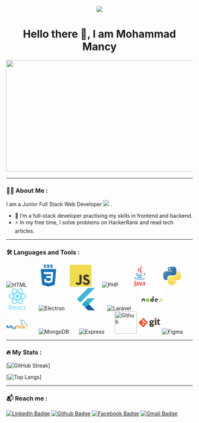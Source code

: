 <!--
**MohammadMancy/MohammadMancy** is a ✨ _special_ ✨ repository because its `README.md` (this file) appears on your GitHub profile.

Here are some ideas to get you started:-->

<div id="header" align="center">
  <img src="https://media.giphy.com/media/gjrYDwbjnK8x36xZIO/giphy.gif" width="200"/>
</div>
<h1 align="center"> Hello there 👋, I am Mohammad Mancy </h1>
<div align="center">
  <img src="https://media.giphy.com/media/dWesBcTLavkZuG35MI/giphy.gif" width="600" height="300"/>
</div>

---

### :man_technologist: About Me :

I am a Junior Full Stack Web Developer <img src="https://media.giphy.com/media/WUlplcMpOCEmTGBtBW/giphy.gif" width="30"> .


- :telescope: I’m a full-stack developer practising my skills in frontend and backend.
- :zap: In my free time, I solve problems on HackerRank and read tech articles.

---

### :hammer_and_wrench: Languages and Tools :</br>
<div>
  <img src="https://cdn.jsdelivr.net/gh/devicons/devicon/icons/html5/html5-original-wordmark.svg" title="HTML5" alt="HTML" width="60" height="60"/>&nbsp;&nbsp;&nbsp;&nbsp;&nbsp;&nbsp;
  <img src="https://github.com/devicons/devicon/blob/master/icons/css3/css3-plain-wordmark.svg"  title="CSS3" alt="CSS" width="60" height="60"/>&nbsp;&nbsp;&nbsp;&nbsp;&nbsp;&nbsp;
  <img src="https://github.com/devicons/devicon/blob/master/icons/javascript/javascript-original.svg" title="JavaScript" alt="JavaScript" width="60" height="60"/>&nbsp;&nbsp;&nbsp;&nbsp;&nbsp;&nbsp;
  <img src="https://cdn.jsdelivr.net/gh/devicons/devicon/icons/php/php-plain.svg" title="PHP" alt="PHP" width="60" height="60"/>&nbsp;&nbsp;&nbsp;&nbsp;&nbsp;&nbsp;
  <img src="https://github.com/devicons/devicon/blob/master/icons/java/java-original-wordmark.svg" title="Java" alt="Java" width="60" height="60"/>&nbsp;&nbsp;&nbsp;&nbsp;&nbsp;&nbsp;
    <img src="https://github.com/devicons/devicon/blob/master/icons/python/python-original.svg" title="Python"  alt="Python" width="60" height="60"/>&nbsp;&nbsp;&nbsp;&nbsp;&nbsp;&nbsp;
  <img src="https://github.com/devicons/devicon/blob/master/icons/react/react-original-wordmark.svg" title="React" alt="React" width="60" height="60"/>&nbsp;&nbsp;&nbsp;&nbsp;&nbsp;&nbsp;
  <img src="https://cdn.jsdelivr.net/gh/devicons/devicon/icons/electron/electron-original.svg" title="Electron" alt="Electron" width="60" height="60"/>&nbsp;&nbsp;&nbsp;&nbsp;&nbsp;&nbsp;
  <img src="https://github.com/devicons/devicon/blob/master/icons/flutter/flutter-original.svg" title="Flutter" alt="Flutter" width="60" height="60"/>&nbsp;&nbsp;&nbsp;&nbsp;&nbsp;&nbsp;
  <img src="https://cdn.jsdelivr.net/gh/devicons/devicon/icons/laravel/laravel-plain-wordmark.svg" title="Laravel" alt="Laravel " width="60" height="60"/>&nbsp;&nbsp;&nbsp;&nbsp;&nbsp;&nbsp;
  <img src="https://github.com/devicons/devicon/blob/master/icons/nodejs/nodejs-original-wordmark.svg" title="NodeJS" alt="NodeJS" width="60" height="60"/>&nbsp;&nbsp;&nbsp;&nbsp;&nbsp;&nbsp;
  <img src="https://github.com/devicons/devicon/blob/master/icons/mysql/mysql-original-wordmark.svg" title="MySQL"  alt="MySQL" width="60" height="50"/>&nbsp;&nbsp;&nbsp;&nbsp;&nbsp;&nbsp;
  <img src="https://cdn.jsdelivr.net/gh/devicons/devicon/icons/mongodb/mongodb-original-wordmark.svg" title="MongoDB" alt="MongoDB" width="60" height="60"/>&nbsp;&nbsp;&nbsp;&nbsp;&nbsp;&nbsp;
  <img src="https://cdn.jsdelivr.net/gh/devicons/devicon/icons/express/express-original-wordmark.svg" title="Express" alt="Express" width="60" height="60"/>&nbsp;&nbsp;&nbsp;&nbsp;&nbsp;&nbsp;
  <img src="https://cdn.jsdelivr.net/gh/devicons/devicon/icons/github/github-original-wordmark.svg" title="Github" **alt="Github" width="60" height="60"/>
  <img src="https://github.com/devicons/devicon/blob/master/icons/git/git-original-wordmark.svg" title="Git" **alt="Git" width="60" height="60"/>
  <img src="https://cdn.jsdelivr.net/gh/devicons/devicon/icons/figma/figma-original.svg" title="Figma" alt="Figma" width="50" height="60"/>&nbsp;&nbsp;&nbsp;&nbsp;&nbsp;&nbsp;
</div>

---

### :fire: My Stats :

[![GitHub Streak](http://github-readme-streak-stats.herokuapp.com?user=Mohammad-Mancy&theme=dark&background=000000)]


[![Top Langs](https://github-readme-stats.vercel.app/api/top-langs/?username=Mohammad-Mancy&layout=compact&theme=vision-friendly-dark)]

---

### 	:mailbox_with_mail: Reach me :
<div id="badges">
  <a href="https://www.linkedin.com/in/mohammad-mancy-75b591227/"><img src="https://img.shields.io/badge/LinkedIn-blue?style=for-the-badge&logo=linkedin&logoColor=white" alt="LinkedIn Badge"/><a/>
  <a href="https://github.com/Mohammad-Mancy/"><img src="https://img.shields.io/badge/github-black?style=for-the-badge&logo=black&logoColor=white" alt="Github Badge"/><a/>
  <a href="https://www.facebook.com/mohammad.mancy.33/"><img src="https://img.shields.io/badge/facebook-blue?style=for-the-badge&logo=facebook&logoColor=white" alt="Facebook Badge"/><a/>
   <a href="mailto:mohammad.mancy994@gmail.com"><img src="https://img.shields.io/badge/gmail-red?style=for-the-badge&logo=gmail&logoColor=white" alt="Gmail Badge"/><a/>
</div>
